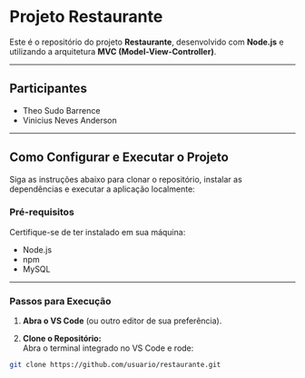 # Projeto Restaurante

Este é o repositório do projeto **Restaurante**, desenvolvido com **Node.js** e utilizando a arquitetura **MVC (Model-View-Controller)**.

---

## Participantes
- Theo Sudo Barrence
- Vinicius Neves Anderson

---

## Como Configurar e Executar o Projeto

Siga as instruções abaixo para clonar o repositório, instalar as dependências e executar a aplicação localmente:

### Pré-requisitos
Certifique-se de ter instalado em sua máquina:
- Node.js
- npm
- MySQL  

---

### Passos para Execução

1. **Abra o VS Code** (ou outro editor de sua preferência).  

2. **Clone o Repositório:**  
Abra o terminal integrado no VS Code e rode:  
```bash
git clone https://github.com/usuario/restaurante.git
